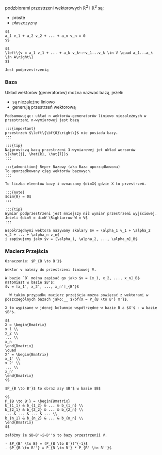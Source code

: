 podzbiorami przestrzeni wektorowych $\mathbb{R}^2$ i $\mathbb{R}^3$ są:
- proste
- płaszczyzny

```{admonition} kombinacja zerowa
$$
a_1 v_1 + a_2 v_2 + ... + a_n v_n = 0
$$
```

```{admonition} Powłoka liniowa
$$
\left\{v = a_1 v_1 + ... + a_k v_k~:~v_1...v_k \in V \quad a_1...a_k \in A\right\}
$$

Jest podprzestrzenią
```

### Baza

Układ wektorów (generatorów) można nazwać bazą, jeżeli:
- są niezależne liniowo
- generują przestrzeń wektorową

```{admonition} Baza 
Podsumowując: układ n wektorów-generatorów liniowo niezależnych w przestrzeni n-wymiarowej jest bazą

:::{important}
przestrzeń $\left\{\bf{0}\right\}$ nie posiada bazy.
:::

:::{tip}
Najprostszą bazą przestrzeni 3-wymiarowej jet układ wersorów $(\hat{j}, \hat{k}, \hat{l})$
:::

:::{admonition} Reper Bazowy (aka Baza uporządkowana)
To uporządkowany ciąg wektorów bazowych.
:::
```

```{admonition} Wymiar przestrzeni wektorowej V
To liczba eleentów bazy i oznaczamy $dimX$ gdzie X to przestrzeń.

:::{note}
$dim{0} = 0$
:::

:::{tip}
Wymiar podprzestrzeni jest mniejszy niż wymiar przestrzeni wyjściowej.
Jeżeli $dimV = dimW \Rightarrow W = V$
:::
```

```{tip}
Współrzędnymi wektora nazywamy skalary $v = \alpha_1 v_1 + \alpha_2 v_2 + ... + \alpha_n v_n$
i zapisujemy jako $v = [\alpha_1, \alpha_2, ..., \alpha_n]_B$
```

### Macierz Przejścia

```{note}
Oznaczenie: $P_{B \to B'}$
```

```{admonition} Macierz przejścia
Wektor v należy do przestrzeni liniowej V.

W bazie `B` można zapisać go jako $v = [x_1, x_2, ..., x_n]_B$ natomiast w bazie $B'$:
$v = [x_1', x_2', ..., x_n']_{B'}$

__W takim przypadku macierz przejścia można powiązać z wektorami w poszczególnych bazach jako:__ $\bf{X = P_{B \to B'} X'}$.

X to wypisane w jdenej kolumnie współrzędne w bazie B a $X'$ - w bazie $B'$.

$$
X = \begin{Bmatrix}
x_1 \\
x_2 \\
... \\
x_n
\end{Bmatrix}
\quad
X' = \begin{Bmatrix}
x_1' \\
x_2' \\
... \\
x_n'
\end{Bmatrix}
$$

$P_{B \to B'}$ to obraz azy $B'$ w bazie $B$

$$
P_{B \to B'} = \begin{Bmatrix}
b_{1_1} & b_{1_2} & ... & b_{1_n} \\
b_{2_1} & b_{2_2} & ... & b_{2_n} \\
... & ... & ... & ... \\
b_{n_1} & b_{n_2} & ... & b_{n_n} \\
\end{Bmatrix}
$$
```

```{admonition} Twierdzenie o N-Bazach
załóżmy że $B~B'~i~B''$ to bazy przestrzenii V.

- $P_{B' \to B} = (P_{B \to B'})^{-1}$
- $P_{B \to B''} = P_{B \to B'} * P_{B' \to B''}$
```
